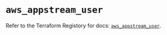 # `aws_appstream_user`

Refer to the Terraform Registory for docs: [`aws_appstream_user`](https://registry.terraform.io/providers/hashicorp/aws/5.21.0/docs/resources/appstream_user).
